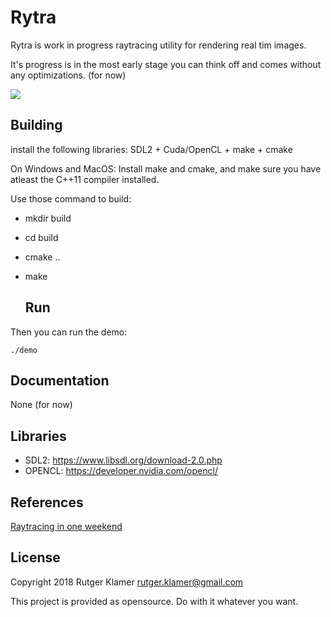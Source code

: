 Rytra
====

Rytra is work in progress raytracing utility for rendering real tim images.

It's progress is in the most early stage you can think off and comes without any optimizations. (for now)

![](src.png)


Building
-----

install the following libraries:
SDL2 + Cuda/OpenCL + make + cmake

On Windows and MacOS:
Install make and cmake, and make sure you have atleast the C++11 compiler installed.
  
Use those command to build:

- mkdir build
- cd build
- cmake ..
- make

  Run
  -----
Then you can run the demo:

	./demo


  Documentation
  -----
  None (for now)

Libraries
---------

- SDL2: <https://www.libsdl.org/download-2.0.php>
- OPENCL: <https://developer.nvidia.com/opencl/>


References
-------
[Raytracing in one weekend](https://www.amazon.com/Ray-Tracing-Weekend-Minibooks-Book-ebook/dp/B01B5AODD8)

License
-------

Copyright 2018 Rutger Klamer <rutger.klamer@gmail.com>

This project is provided as opensource. Do with it whatever you want.

